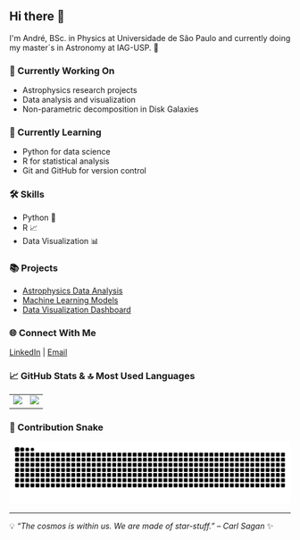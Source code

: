 ## Hi there 👋

I'm André, BSc. in Physics at Universidade de São Paulo and currently doing my master´s in Astronomy at IAG-USP. 🚀

### 🔭 Currently Working On
- Astrophysics research projects
- Data analysis and visualization
- Non-parametric decomposition in Disk Galaxies

### 🌱 Currently Learning
- Python for data science
- R for statistical analysis
- Git and GitHub for version control

### 🛠️ Skills
- Python 🐍
- R 📈
- Data Visualization 📊

### 📚 Projects
- [Astrophysics Data Analysis](#)
- [Machine Learning Models](#)
- [Data Visualization Dashboard](#)

### 🌐 Connect With Me
[LinkedIn](www.linkedin.com/in/andretrovello) | [Email](mailto:andre.a.trovello@gmail.com)

### 📈 GitHub Stats & 🔝 Most Used Languages
<table>
  <tr>
    <td>
      <img height="150em" src="https://github-readme-stats.vercel.app/api?username=andretrovello&show_icons=true&theme=dracula"/>
    </td>
    <td>
      <img height="150em" src="https://github-readme-stats.vercel.app/api/top-langs/?username=andretrovello&layout=compact&theme=dracula"/>
    </td>
  </tr>
</table>

### 🐍 Contribution Snake
<picture>
  <source media="(prefers-color-scheme: dark)" srcset="https://raw.githubusercontent.com/andretrovello/andretrovello/output/github-contribution-grid-snake-dark.svg">
  <source media="(prefers-color-scheme: light)" srcset="https://raw.githubusercontent.com/andretrovello/andretrovello/output/github-contribution-grid-snake.svg">
  <img alt="github contribution grid snake animation" src="https://raw.githubusercontent.com/andretrovello/andretrovello/output/github-contribution-grid-snake.svg">
</picture>

---

💡 *“The cosmos is within us. We are made of star-stuff.” – Carl Sagan* ✨
